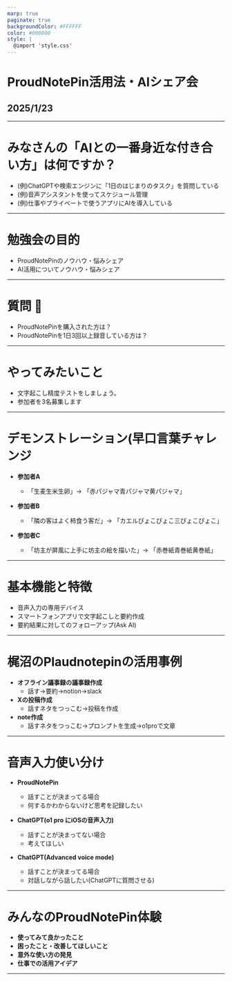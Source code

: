 ```yaml
---
marp: true
paginate: true
backgroundColor: #FFFFFF
color: #000000
style: |
  @import 'style.css'
---
```

<!-- _backgroundImage: url('images/cover-public.png') -->
<!-- _class: title -->

# ProudNotePin活用法・AIシェア会

## 2025/1/23

---

<!-- _backgroundImage: url('images/background-public.png') -->
# みなさんの「AIとの一番身近な付き合い方」は何ですか？
- (例)ChatGPTや検索エンジンに「1日のはじまりのタスク」を質問している  
- (例)音声アシスタントを使ってスケジュール管理  
- (例)仕事やプライベートで使うアプリにAIを導入している

---
<!-- _backgroundImage: url('images/background-public.png') -->
# 勉強会の目的

- ProudNotePinのノウハウ・悩みシェア
- AI活用についてノウハウ・悩みシェア

---

<!-- _backgroundImage: url('images/background-public.png') -->
# 質問 🤚

- ProudNotePinを購入された方は？
- ProudNotePinを1日3回以上録音している方は？

---

<!-- _backgroundImage: url('images/background-public.png') -->
# やってみたいこと

- 文字起こし精度テストをしましょう。
- 参加者を3名募集します

---

<!-- _backgroundImage: url('images/background-public.png') -->
# デモンストレーション(早口言葉チャレンジ

- **参加者A**
  - 「生麦生米生卵」→ 「赤パジャマ青パジャマ黄パジャマ」

- **参加者B**
  - 「隣の客はよく柿食う客だ」→ 「カエルぴょこぴょこ三ぴょこぴょこ」

- **参加者C**
  - 「坊主が屏風に上手に坊主の絵を描いた」→ 「赤巻紙青巻紙黄巻紙」

---


<!-- _backgroundImage: url('images/background-public.png') -->
# 基本機能と特徴
- 音声入力の専用デバイス
- スマートフォンアプリで文字起こしと要約作成
- 要約結果に対してのフォローアップ(Ask AI)

---

<!-- _backgroundImage: url('images/background-public.png') -->
# 梶沼のPlaudnotepinの活用事例

- **オフライン議事録の議事録作成**
  - 話す→要約→notion→slack
- **Xの投稿作成**
  - 話すネタをつっこむ→投稿を作成
- **note作成**
  - 話すネタをつっこむ→プロンプトを生成→o1proで文章

---

<!-- _backgroundImage: url('images/background-public.png') -->
# 音声入力使い分け

- **ProudNotePin**
  - 話すことが決まってる場合
  - 何するかわからないけど思考を記録したい

- **ChatGPT(o1 pro にiOSの音声入力)**
  - 話すことが決まってない場合
  - 考えてほしい

- **ChatGPT(Advanced voice mode)**
  - 話すことが決まってる場合
  - 対話しながら話したい(ChatGPTに質問させる)

---

<!-- _backgroundImage: url('images/background-public.png') -->
# みんなのProudNotePin体験

- **使ってみて良かったこと**
- **困ったこと・改善してほしいこと**
- **意外な使い方の発見**
- **仕事での活用アイデア**

---
